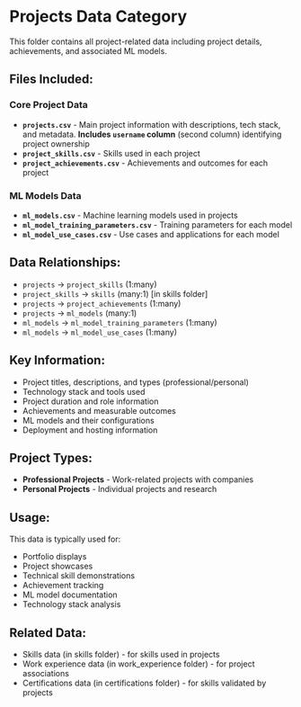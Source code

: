 # Projects Data Category

This folder contains all project-related data including project details, achievements, and associated ML models.

## Files Included:

### Core Project Data
- **`projects.csv`** - Main project information with descriptions, tech stack, and metadata. **Includes `username` column** (second column) identifying project ownership
- **`project_skills.csv`** - Skills used in each project
- **`project_achievements.csv`** - Achievements and outcomes for each project

### ML Models Data
- **`ml_models.csv`** - Machine learning models used in projects
- **`ml_model_training_parameters.csv`** - Training parameters for each model
- **`ml_model_use_cases.csv`** - Use cases and applications for each model

## Data Relationships:
- `projects` → `project_skills` (1:many)
- `project_skills` → `skills` (many:1) [in skills folder]
- `projects` → `project_achievements` (1:many)
- `projects` → `ml_models` (many:1)
- `ml_models` → `ml_model_training_parameters` (1:many)
- `ml_models` → `ml_model_use_cases` (1:many)

## Key Information:
- Project titles, descriptions, and types (professional/personal)
- Technology stack and tools used
- Project duration and role information
- Achievements and measurable outcomes
- ML models and their configurations
- Deployment and hosting information

## Project Types:
- **Professional Projects** - Work-related projects with companies
- **Personal Projects** - Individual projects and research

## Usage:
This data is typically used for:
- Portfolio displays
- Project showcases
- Technical skill demonstrations
- Achievement tracking
- ML model documentation
- Technology stack analysis

## Related Data:
- Skills data (in skills folder) - for skills used in projects
- Work experience data (in work_experience folder) - for project associations
- Certifications data (in certifications folder) - for skills validated by projects 